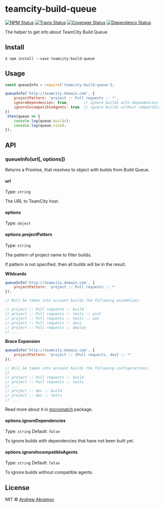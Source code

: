 teamcity-build-queue
====================

[![NPM Status][npm-img]][npm]
[![Travis Status][test-img]][travis]
[![Coverage Status][coverage-img]][coveralls]
[![Dependency Status][dependency-img]][david]

[npm]:            https://www.npmjs.org/package/teamcity-build-queue
[npm-img]:        https://img.shields.io/npm/v/teamcity-build-queue.svg

[travis]:         https://travis-ci.org/blond/teamcity-build-queue
[test-img]:       https://img.shields.io/travis/blond/teamcity-build-queue.svg?label=tests

[coveralls]:      https://coveralls.io/r/blond/teamcity-build-queue
[coverage-img]:   https://img.shields.io/coveralls/blond/teamcity-build-queue.svg

[david]:          https://david-dm.org/blond/teamcity-build-queue
[dependency-img]: http://img.shields.io/david/blond/teamcity-build-queue.svg

The helper to get info about TeamCity Build Queue.

Install
-------

```
$ npm install --save teamcity-build-queue
```

Usage
-----

```js
const queueInfo = require('teamcity-build-queue');

queueInfo('http://teamcity.domain.com', {
    projectPattern: 'project :: Pull requests :: *',
    ignoreDependencies: true,       // ignore builds with dependencies that have not been built yet
    ignoreIncompatibleAgents: true  // ignore builds without compatible agents
})
.then(queue => {
    console.log(queue.builds);
    console.log(queue.size);
});
```

API
---

### queueInfo(url[, options])

Returns a Promise, that resolves to object with builds from Build Queue.

#### url

Type: `string`

The URL to TeamCity host.

#### options

Type: `object`

#### options.projectPattern

Type: `string`

The pattern of project name to filter builds.

If pattern is not specified, then all builds will be in the result.

**Wildcards**

```js
queueInfo('http://teamcity.domain.com', {
    projectPattern: 'project :: Pull requests :: *'
});

// Will be taken into account builds the following assemblies:

// project :: Pull requests :: build
// project :: Pull requests :: tests :: unit
// project :: Pull requests :: tests :: e2e
// project :: Pull requests :: docs
// project :: Pull requests :: deploy
// ...
```

**Brace Expansion**

```js
queueInfo('http://teamcity.domain.com', {
    projectPattern: 'project :: {Pull requests, dev} :: *'
});

// Will be taken into account builds the following configurations:
//
// project :: Pull requests :: build
// project :: Pull requests :: tests
// ...
// project :: dev :: build
// project :: dev :: tests
// ...
```

Read more about it in [micromatch](https://github.com/jonschlinkert/micromatch#features) package.

#### options.ignoreDependencies

Type: `string` Default: `false`

To ignore builds with dependencies that have not been built yet.

#### options.ignoreIncompatibleAgents

Type: `string` Default: `false`

To ignore builds without compatible agents.

License
-------

MIT © [Andrew Abramov](https://github.com/blond)
